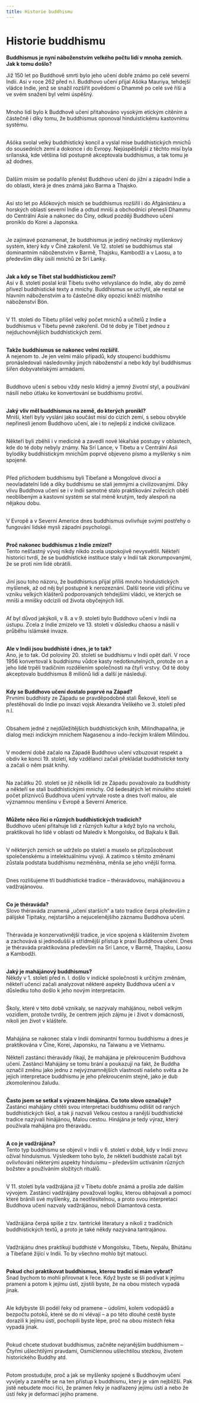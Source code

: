 ```yaml
---
title: Historie buddhismu
---
```


# Historie buddhismu

<b>Buddhismus je nyní náboženstvím velkého počtu lidí v mnoha zemích. Jak k tomu došlo?</b>

Již 150 let po Buddhově smrti bylo jeho učení dobře známo po celé severní Indii. Asi v roce 262 před n.l. Buddhovo učení přijal Ašóka Mauriya, tehdejší vládce Indie, jenž se snažil rozšířit povědomí o Dhammě po celé své říši a ve svém snažení byl velmi úspěšný.<br><br>

Mnoho lidí bylo k Buddhově učení přitahováno vysokým etickým cítěním a částečně i díky tomu, že buddhismus oponoval hinduistickému kastovnímu systému.<br><br>

Ašóka svolal velký buddhistický koncil a vyslal mise buddhistických mnichů do sousedních zemí a dokonce i do Evropy. Nejúspěšnější z těchto misí byla srílanská, kde většina lidí postupně akceptovala buddhismus, a tak tomu je až dodnes.<br><br>

Dalším misím se podařilo přenést Buddhovo učení do jižní
a západní Indie a do oblasti, která je dnes známá jako Barma a Thajsko.<br><br>

Asi sto let po Ašókových misích se buddhismus rozšířil i do Afgánistánu a horských oblastí severní Indie a odtud mniši a obchodníci přenesli Dhammu do Centrální Asie a nakonec do Číny, odkud později Buddhovo učení proniklo do Korei a Japonska.<br><br>

Je zajímavé poznamenat, že buddhismus je jediný nečínský myšlenkový systém, který kdy v Číně zakořenil. Ve 12. století se buddhismus stal dominantním náboženstvím v Barmě, Thajsku, Kambodži a v Laosu, a to především díky úsilí mnichů ze Srí Lanky.<br><br>

<b>Jak a kdy se Tibet stal buddhistickou zemí?</b><br>
Asi v 8. století poslal král Tibetu svého velvyslance do Indie, aby do země přivezl buddhistické texty a mnichy. Buddhismus se uchytil, ale nestal se hlavním náboženstvím a to částečné díky opozici kněží místního náboženství Bön.<br><br>

V 11. století do Tibetu přišel velký počet mnichů a učitelů z Indie
a buddhismus v Tibetu pevně zakořenil. Od té doby je Tibet jednou z nejduchovnějších buddhistických zemí.<br><br>

<b>Takže buddhismus se nakonec velmi rozšířil.</b><br>
A nejenom to. Je jen velmi málo případů, kdy stoupenci buddhismu pronásledovali následovníky jiných náboženství a nebo kdy byl buddhismus šířen dobyvatelskými armádami.<br><br>

Buddhovo učení s sebou vždy neslo klidný a jemný životní styl, a používání násilí nebo útlaku ke konvertování se buddhismu protiví.<br><br>

<b>Jaký vliv měl buddhismus na země, do kterých pronikl?</b><br>
Mniši, kteří byly vysláni jako součást misí do cizích zemí, s sebou obvykle nepřinesli jenom Buddhovo učení, ale i to nejlepší z indické civilizace.<br><br>

Někteří byli zběhlí i v medicíně a zavedli nové lékařské postupy v oblastech, kde do té doby nebyly známy. Na Srí Lance, v Tibetu a v Centrální Asii bylodíky buddhistickým mnichům poprvé objeveno písmo a myšlenky s ním spojené.<br><br>

Před příchodem buddhismu byli Tibeťané a Mongolové divocí a neovladatelní lidé a díky buddhismu se stali jemnými a civilizovanými.
Díky vlivu Buddhova učení se i v Indii samotné stalo praktikování zvířecích obětí neoblíbeným a kastovní systém se stal méně krutým, tedy alespoň na nějakou dobu. <br><br>

V Evropě a v Severní Americe dnes buddhismus ovlivňuje svými postřehy o fungování lidské mysli západní psychologii.<br><br>

<b>Proč nakonec buddhismus z Indie zmizel?</b><br>
Tento nešťastný vývoj nikdy nikdo zcela uspokojivě nevysvětlil. Někteří
historici tvrdí, že se buddhistické instituce staly v Indii tak zkorumpovanými, že se proti nim lidé obrátili.<br><br>

Jiní jsou toho názoru, že buddhismus přijal příliš mnoho hinduistických myšlenek, až od něj byl postupně k nerozeznání. Další teorie vidí příčinu ve vzniku velkých klášterů podporovaných
tehdejšími vládci, ve kterých se mniši a mnišky odcizili od života obyčejných lidí. <br><br>

Ať byl důvod jakýkoli, v 8. a v 9. století bylo Buddhovo učení
v Indii na ústupu. Zcela z Indie zmizelo ve 13. století v důsledku chaosu a násilí v průběhu islámské invaze.<br><br>

<b>Ale v Indii jsou buddhisté i dnes, je to tak?</b><br>
Ano, je to tak. Od poloviny 20. století se buddhismu v Indii opět daří. V roce 1956 konvertoval k buddhismu vůdce kasty nedotknutelných, protože on a jeho lidé trpěli tradičním rozdělením společnosti na čtyři vrstvy. Od té doby akceptovalo buddhismus 8 miliónů lidí a další je následují.<br><br>

<b>Kdy se Buddhovo učení dostalo poprvé na Západ?</b><br>
Prvními buddhisty ze Západu se pravděpodobně stali Řekové, kteří se přestěhovali do Indie po invazi vojsk Alexandra Velikého ve 3. století před n.l.<br><br>

Obsahem jedné z nejdůležitějších buddhistických knih, Milindhapaňha,
je dialog mezi indickým mnichem Nagasenou a indo-řeckým králem Milindou.<br><br>

V moderní době začalo na Západě Buddhovo učení vzbuzovat respekt a obdiv ke konci 19. století, kdy vzdělanci začali překládat buddhistické texty a začali o něm psát knihy.<br><br>

Na začátku 20. století se již několik lidí ze Západu považovalo za buddhisty a někteří se stali buddhistickými mnichy. Od šedesátých let minulého století počet příznivců Buddhova učení vytrvale roste a dnes tvoří malou, ale významnou menšinu v Evropě a Severní Americe.<br><br>

<b>Můžete něco říci o různých buddhistických tradicích?</b><br>
Buddhovo učení přitahuje lidi z různých kultur a když bylo na vrcholu,
praktikovali ho lidé v oblasti od Malediv k Mongolsku, od Bajkalu k Bali.<br><br>

V některých zemích se udrželo po staletí a muselo se přizpůsobovat společenskému a intelektuálnímu vývoji. A zatímco s těmito změnami zůstala podstata buddhismu nezměněna, měnila se jeho vnější forma. <br><br>

Dnes rozlišujeme tři buddhistické tradice – théravádovou, mahájánovou a vadžrajánovou.<br><br>

<b>Co je théraváda?</b><br>
Slovo théraváda znamená „učení starších“ a tato tradice čerpá především
z pálijské Tipitaky, nejstaršího a nejucelenějšího záznamu Buddhova učení.<br><br>

Théraváda je konzervativnější tradice, je více spojená s klášterním životem a zachovává si jednodušší a střídmější přístup k praxi Buddhova
učení. Dnes je théraváda praktikována především na Srí Lance, v Barmě,
Thajsku, Laosu a Kambodži.<br><br>

<b>Jaký je mahájánový buddhismus?</b><br>
Někdy v 1. století před n. l. došlo v indické společnosti k určitým změnám, někteří učenci začali analyzovat některé aspekty Buddhova učení a v důsledku toho došlo k jeho novým interpretacím.<br><br>

Školy, které v této době vznikaly, se nazývaly mahájánou, neboli velkým vozidlem, protože tvrdily, že centrem jejich zájmu je i život v domácnosti, nikoli jen život v klášteře.<br><br>

Mahájána se nakonec stala v Indii dominantní formou buddhismu a dnes
je praktikována v Číne, Korei, Japonsku, na Taiwanu a ve Vietnamu.<br><br>
Někteří zastánci théravády říkají, že mahájána je překroucením Buddhova učení. Zastánci Mahájány se tomu brání a poukazují na fakt, že Buddha označil změnu jako jednu z nejvýznamnějších vlastností našeho světa a že jejich interpretace buddhismu je jeho překroucením stejně, jako je dub zkomoleninou žaludu.<br><br>

<b>Často jsem se setkal s výrazem hinájána. Co toto slovo označuje?</b><br>
Zastánci mahájány chtěli svou interpretaci buddhismu odlišit od raných
buddhistických škol, a tak ji nazvali Velkou cestou a ranější buddhistické tradice nazývali hinájánou, Malou cestou. Hinájána je tedy výraz, který používala mahájána pro théravádu.<br><br>

<b>A co je vadžrájána?</b><br>
Tento typ buddhismu se objevil v Indii v 6. století v době, kdy v Indii znovu ožíval hinduismus. Výsledkem toho bylo, že někteří buddhisté začali být ovlivňováni některými aspekty hinduismu – především uctíváním různých božstev a používáním složitých rituálů.<br><br>

V 11. století byla vadžrájána již v Tibetu dobře známá a prošla zde dalším vývojem. Zastánci vadžrájány považovali logiku, kterou obhajovali a pomocí které bránili své myšlenky, za neotřesitelnou, a proto svou interpretaci Buddhova učení nazvaly vadžrájánou, neboli Diamantová cesta.<br><br>

Vadžrájána čerpá spíše z tzv. tantrické literatury a nikoli z tradičních buddhistických textů, a proto je také někdy
nazývána tantrajánou.<br><br>

Vadžrájánu dnes praktikují buddhisté v Mongolsku, Tibetu, Nepálu, Bhútánu a Tibeťané žijící v Indii. To by všechno mohlo být matoucí. <br><br>

<b>Pokud chci praktikovat buddhismus, kterou tradici si mám vybrat?</b><br>
Snad bychom to mohli přirovnat k řece. Když byste se šli podívat k jejímu prameni a potom k jejímu ústí, zjistili byste, že na obou místech vypadá jinak. <br><br>

Ale kdybyste šli podél řeky od pramene – údolími, kolem vodopádů
a bezpočtu potoků, které se do ní vlévají – a po této dlouhé cestě byste dorazili k jejímu ústí, pochopili byste lépe, proč na obou místech řeka vypadá jinak.<br><br>

Pokud chcete studovat buddhismus, začněte nejranějším buddhismem – Čtyřmi ušlechtilými pravdami, Osmičlennou ušlechtilou stezkou, životem historického Buddhy atd.<br><br>

Potom prostudujte, proč a jak se myšlenky spojené s Buddhovým učení vyvíjely a zaměřte se na ten přístup k buddhismu, který je vám nejbližší. Pak jistě nebudete moci říci, že pramen řeky je nadřazený jejímu ústí a nebo že ústí řeky je deformací jejího pramene.
